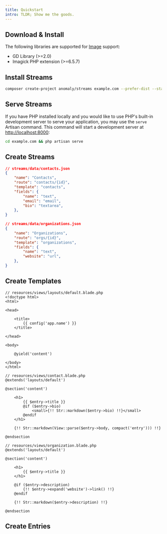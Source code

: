 ```yaml
---
title: Quickstart
intro: TLDR; Show me the goods.
---
```


## Download & Install

The following libraries are supported for [Image](docs/streams/images) support:

- GD Library (>=2.0)
- Imagick PHP extension (>=6.5.7)

## Install Streams

```bash
composer create-project anomaly/streams example.com --prefer-dist --stability=dev
```

## Serve Streams

If you have PHP installed locally and you would like to use PHP's built-in development server to serve your application, you may use the `serve` Artisan command. This command will start a development server at [http://localhost:8000](http://localhost:8000):

```bash
cd example.com && php artisan serve
```

## Create Streams

```json
// streams/data/contacts.json
{
    "name": "Contacts",
    "route": "contacts/{id}",
    "template": "contacts",
    "fields": {
        "name": "text",
        "email": "email",
        "bio": "textarea",
    },
}
```

```json
// streams/data/organizations.json
{
    "name": "Organizations",
    "route": "orgs/{id}",
    "template": "organizations",
    "fields": {
        "name": "text",
        "website": "url",
    },
}
```

## Create Templates

```blade
// resources/views/layouts/default.blade.php
<!doctype html>
<html>

<head>

    <title>
        {{ config('app.name') }}
    </title>

</head>

<body>

    @yield('content')

</body>
</html>

```

```blade
// resources/views/contact.blade.php
@extends('layouts/default')

@section('content')

    <h1>
        {{ $entry->title }}
        @if ($entry->bio)
            <small>{!! Str::markdown($entry->bio) !!}</small>
        @endif
    </h1>

    {!! Str::markdown(View::parse($entry->body, compact('entry'))) !!}

@endsection

```

```blade
// resources/views/organization.blade.php
@extends('layouts/default')

@section('content')

    <h1>
        {{ $entry->title }}
    </h1>

    @if ($entry->description)
        {!! $entry->expand('website')->link() !!}
    @endif

    {!! Str::markdown($entry->description) !!}

@endsection

```

## Create Entries
